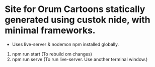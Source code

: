 # Site for Orum Cartoons statically generated using custok nide, with minimal frameworks.

* Uses live-server & nodemon npm installed globally.

1. npm run start (To rebuild om changes)
2. npm run serve (To run live-server. Use another terminal window.)
